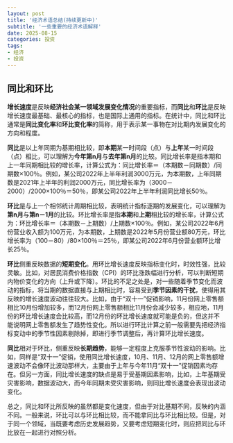 ```yaml
---
layout: post
title: '经济术语总结(持续更新中)'
subtitle: '一些重要的经济术语解释'
date: 2025-08-15
categories: 投资
tags: 
- 经济 
- 投资
---
```


## 同比和环比

**增长速度**是反映**经济社会某一领域发展变化情况**的重要指标，而**同比**和**环比**是反映增长速度最基础、最核心的指标，也是国际上通用的指标。在统计中，同比和环比通常是**同比变化率**和**环比变化率**的简称，用于表示某一事物在对比期内发展变化的方向和程度。

**同比**是以上年同期为基期相比较，即**本期**某一时间段（点）与**上年**某一时间段（点）相比，可以理解为**今年第n月**与**去年第n月**的比较。同比增长率是指本期和上一年同期相比较的增长率，计算公式为：同比增长率＝（本期数－同期数）/同期数×100％。例如，某公司2022年上半年利润3000万元，为本期数，上年同期数是2021年上半年的利润2000万元，同比增长率为（3000－2000）/2000×100％＝50％，即某公司2022年上半年利润同比增长50％。

**环比**是与上一个相邻统计周期相比较，表明统计指标逐期的发展变化，可以理解为**第n月**与**第n－1月**的比较。环比增长率是指**本期**和**上期**相比较的增长率，计算公式为：环比增长率＝（本期数－上期数）/上期数×100％。例如，某公司2022年6月份营业收入额为100万元，为本期数，上期数是2022年5月份营业额80万元，环比增长率为（100－80）/80×100％＝25％，即某公司2022年6月份营业额环比增长25％。

**环比**侧重反映数据的**短期变化**。用环比增长速度反映指标变化时，时效性强，比较灵敏。比如，对居民消费价格指数（CPI）的环比涨跌幅进行分析，可以判断短期内物价变化的方向（上升或下降）。环比的不足之处是，对一些随着季节变化而波动的指标，将当期的数据直接与上期相比时，容易受到**季节因素的干扰**，使得用其反映的增长速度波动往往较大。比如，由于“双十一”促销影响，11月份网上零售额相比10月份增加较多，而12月份网上零售额相比11月份会减少较多，相应地，11月份的环比增长速度会比较高，而12月份的环比增长速度就可能是负的，但这并不能说明网上零售额发生了趋势性变化。所以进行环比计算之前一般需要先把经济指标变动中的季节性因素剔除掉，即进行季节调整后，再计算环比增长速度。

**同比**相对于环比，侧重反映**长期趋势**，能够一定程度上克服季节性波动的影响。比如，同样是“双十一”促销，使用同比增长速度，10月、11月、12月的网上零售额增速波动不会像环比波动那样大，主要由于上年与今年11月“双十一”促销因素均存在。但另一方面，同比增长速度的缺点是易于受基期因素影响，比如，上年基期受灾害影响，数据波动大，而今年同期未受灾害影响，则同比增长速度会表现出波动变化。

总之，同比和环比所反映的虽然都是变化速度，但由于对比基期不同，反映的内涵不同。一般来说，环比可以与环比相比较，而不能拿同比与环比相比较。但是，对于同一个领域，当既要考虑历史发展趋势，又要考虑短期变化时，则应把同比与环比放在一起进行对照分析。